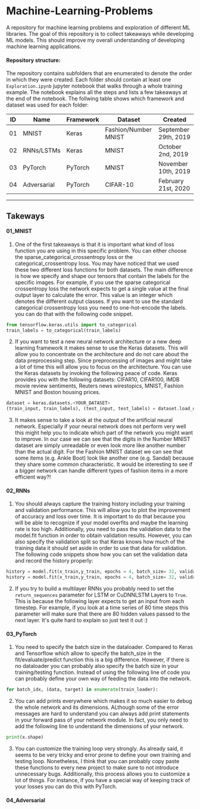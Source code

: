 # Machine-Learning-Problems
A repository for machine learning problems and exploration of different ML libraries. The goal of this repository is to collect takeaways while developing ML models. This should improve my overall understanding of developing machine learning applications.

#### Repository structure:
The repository contains subfolders that are enumerated to denote the order in which they were created. Each folder should contain at least one `Exploration.ipynb` jupyter notebook that walks through a whole training example. The notebook explains all the steps and lists a few takeaways at the end of the notebook. The follwing table shows which framework and dataset was used for each folder:

| ID | Name        | Framework  | Dataset              | Created              |
|----|-------------|------------|----------------------|----------------------|
| 01 | MNIST       | Keras      | Fashion/Number MNIST | September 29th, 2019 |
| 02 | RNNs/LSTMs  | Keras      | MNIST                | October 2nd, 2019    |
| 03 | PyTorch     | PyTorch    | MNIST                | November 10th, 2019  |
| 04 | Adversarial | PyTorch    | CIFAR-10             | February 21st, 2020  |

-----

## Takeways

#### 01_MNIST
1. One of the first takeaways is that it is important what kind of loss function you are using in this specific problem. You can either choose the sparse_categorical_crossentropy loss or the categorical_crossentropy loss. You may have noticed that we used these two different loss functions for both datasets. The main difference is how we specify and shape our tensors that contain the labels for the specific images. For example, if you use the sparse categorical crossentropy loss the network expects to get a single value at the final output layer to calculate the error. This value is an integer which denotes the different output classes. If you want to use the standard categorical crossentropy loss you need to one-hot-encode the labels. you can do that with the following code snippet.

```python
from tensorflow.keras.utils import to_categorical
train_labels = to_categorical(train_labels)
```

2. If you want to test a new neural network architecture or a new deep learning framework it makes sense to use the Keras datasets. This will allow you to concentrate on the architecture and do not care about the data preprocessing step. Since preprocessing of images and might take a lot of time this will allow you to focus on the architecture. You can use the Keras datasets by invoking the following peace of code. Keras provides you with the following datasets: CIFAR10, CIFAR100, IMDB movie review sentiments, Reuters news wirestopics, MNIST, Fashion MNIST and Boston housing prices.

```python
dataset = keras.datasets.<YOUR_DATASET>
(train_input, train_labels), (test_input, test_labels) = dataset.load_data()
```

3. It makes sense to take a look at the output of the artificial neural network. Especially if your neural network does not perform very well this might help you to indicate which part of the network you might want to improve. In our case we can see that the digits in the Number MNIST dataset are simply unreadable or even look more like another number than the actual digit. For the Fashion MNIST dataset we can see that some items (e.g. Ankle Boot) look like another one (e.g. Sandal) because they share some common characteristic. It would be interesting to see if a bigger network can handle different types of fashion items in a more efficient way?!

#### 02_RNNs
1. You should always capture the training history including your training and validation performance. This will allow you to plot the improvement of accuracy and loss over time. It is important to do that because you will be able to recognize if your model overfits and maybe the learning rate is too high. Additionally, you need to pass the validation data to the model.fit function in order to obtain validation results. However, you can also specify the validation split so that Keras knows how much of the training data it should set aside in order to use that data for validation. The following code snippets show how you can set the validation data and record the history properly:
```python
history = model.fit(x_train,y_train, epochs = 4, batch_size= 32, validation_data=(x_test, y_test))
history = model.fit(x_train,y_train, epochs = 4, batch_size= 32, validation_split=0.2)
```

2. If you try to build a multilayer RNNs you probably need to set the `return_sequences` parameter for LSTM or CuDNNLSTM Layers to `True`. This is because the following layer expects to get an input from each timestep. For example, if you look at a time series of 80 time steps this parameter will make sure that there are 80 hidden values passed to the next layer. It's quite hard to explain so just test it out :)

#### 03_PyTorch
1. You need to specify the batch size in the dataloader. Compared to Keras and Tensorflow which allow to specify the batch_size in the fit/evaluate/predict function this is a big difference. However, if there is no dataloader you can probably also specify the batch size in your training/testing function. Instead of using the following line of code you can probably define your own way of feeding the data into the network.
```python
for batch_idx, (data, target) in enumerate(train_loader):
```

2. You can add prints everywhere which makes it so much easier to debug the whole network and its dimensions. ALthough some of the error messages are hard to understand you can always add print statements in your forward pass of your network module. In fact, you only need to add the following line to understand the dimensions of your network.
```python
print(x.shape)
```
3. You can customize the training loop very strongly. As already said, it seems to be very tricky and error prone to define your own training and testing loop. Nonetheless, I think that you can probably copy paste these functions to every new project to make sure to not introduce unnecessary bugs. Additionally, this process allows you to customize a lot of things. For instance, if you have a special way of keeping track of your losses you can do this with PyTorch.

#### 04_Adversarial
